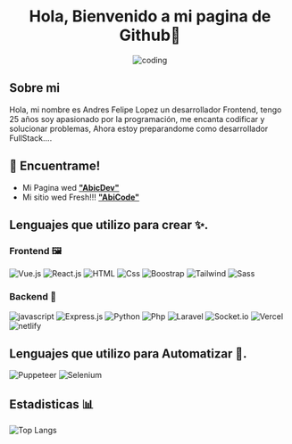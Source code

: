 <div align="center">
  
# Hola, Bienvenido a mi pagina de Github👋

![coding](https://avatars.githubusercontent.com/u/148375509?v=4)
</div>

## Sobre mi

Hola, mi nombre es Andres Felipe Lopez un desarrollador Frontend, tengo 25 años soy apasionado por la programación, me encanta codificar y solucionar problemas, Ahora estoy preparandome como desarrollador FullStack....

## 📍 Encuentrame!

- Mi Pagina wed **["AbicDev"](https://abicdev.vercel.app/)**
- Mi sitio wed Fresh!!! **["AbiCode"](https://cv-vue-andres-f-lopez.vercel.app/)**

## Lenguajes que utilizo para crear ✨.
### Frontend 🖼️
![Vue.js](https://img.shields.io/badge/Vue.js-35495E?style=for-the-badge&logo=vue.js&logoColor=4FC08D "Vue")
![React.js](https://img.shields.io/badge/react.js-1E90FF?style=for-the-badge&logo=react&logoColor=white%20%22react%22)
![HTML](https://img.shields.io/badge/HTML5-E34F26?style=for-the-badge&logo=html5&logoColor=white "HTML")
![Css](https://img.shields.io/badge/CSS3-1572B6?style=for-the-badge&logo=css3&logoColor=white "Css")
![Boostrap](https://img.shields.io/badge/Bootstrap-563D7C?style=for-the-badge&logo=bootstrap&logoColor=white "Boostrap")
![Tailwind](https://img.shields.io/badge/Tailwind_CSS-38B2AC?style=for-the-badge&logo=tailwind-css&logoColor=white "Tailwind")
![Sass](https://img.shields.io/badge/Sass-CC6699?style=for-the-badge&logo=sass&logoColor=white "Sass")
### Backend 🧰
![javascript](https://img.shields.io/badge/JavaScript-F7DF1E?style=for-the-badge&logo=javascript&logoColor=black "javascript")
![Express.js](https://img.shields.io/badge/express.js-F7DF1E?style=for-the-badge&logo=express&logoColor=black)
![Python](https://img.shields.io/badge/python-1E90FF?style=for-the-badge&logo=python&logoColor=white%20%22python%22)
![Php](https://img.shields.io/badge/PHP-777BB4?style=for-the-badge&logo=php&logoColor=white "Php")
![Laravel](https://img.shields.io/badge/Laravel-FF2D20?style=for-the-badge&logo=laravel&logoColor=white "Laravel")
![Socket.io](https://img.shields.io/badge/Socket.io-fff?style=for-the-badge&logo=socket.io&logoColor=black)
![Vercel](https://img.shields.io/badge/Vercel-000000?style=for-the-badge&logo=vercel&logoColor=white "Vercel")
![netlify](https://img.shields.io/badge/Netlify-00C7B7?style=for-the-badge&logo=netlify&logoColor=white "netlify")

## Lenguajes que utilizo para Automatizar 🤖.
![Puppeteer](https://img.shields.io/badge/Puppeteer-00CED1?style=for-the-badge&logo=puppeteer&logoColor=white)
![Selenium](https://img.shields.io/badge/Selenium-8FBC8F?style=for-the-badge&logo=selenium&logoColor=white)


## Estadisticas 📊

![Top Langs](https://github-readme-stats.vercel.app/api/top-langs/?username=Abic26&layout=compact&show_icons=true&theme=holi&hide_border=true&border_radius=50)
